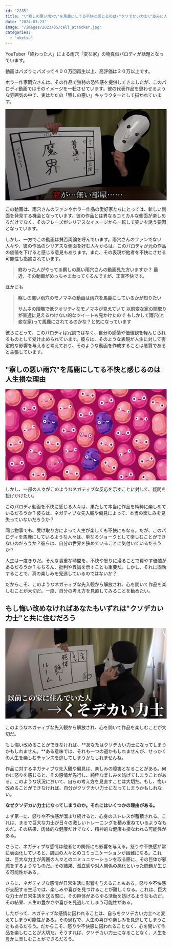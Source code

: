 ```yaml
---
id: "2285"
title: "\"察しの悪い雨穴\"を馬鹿にしてる不快と感じるのは\"クソでかい力士\"並みに人生損"
date: "2024-03-23"
image: "/images/2023/05/cell_attacker.jpg"
categories: 
  - "uketsu"
---
```


YouTuber「終わった人」による雨穴「変な家」の物真似パロディが話題となっています。

動画はバズりにバズって４００万回再生以上、高評価は２０万以上です。

ホラー作家雨穴さんは、その作品で独特の恐怖感を提供してきましたが、このパロディ動画ではそのイメージを一転させています。彼の代表作品を思わせるような雰囲気の中で、実はただの「察しの悪い」キャラクターとして描かれています。

![](/images/2024/03/image.png)

この動画は、雨穴さんのファンやホラー作品の愛好家たちにとっては、新しい側面を発見する機会となっています。彼の作品とは異なるコミカルな側面が楽しめるだけでなく、そのフレーズがシリアスなイメージから一転して笑いを誘う要因となっています。

しかし、一方でこの動画は賛否両論を呼んでいます。雨穴さんのファンでない人々や、彼の作品のシリアスな側面を好む人々からは、このパロディが元の作品の価値を下げると感じる意見もあります。また、その表現が他者を不快にさせる可能性も指摘されています。

> **終わった人がやってる察しの悪い雨穴さんの動画見た方いますか？** **最近、その動画がめっちゃまわってくるんですが、正直不快です。**

ほかにも

> **察しの悪い雨穴のモノマネの動画は雨穴を馬鹿にしているかが知りたい**
> 
> **サムネの段階で低クオリティなモノマネが見えていて** **以前変な家の間取りが普通に見えるわけない的なツイートも見かけたので** **もしかして雨穴(と変な家)って馬鹿にされてるのかな？と気になっています**

彼らにとって、このパロディは冗談ではなく、自分の感情や価値観を軽んじられるものとして受け止められています。彼らは、そのような表現が人生に対して否定的な影響を与えると考えており、そのような動画を作成することは悪質であると主張しています。

## "察しの悪い雨穴"を馬鹿にしてる不快と感じるのは人生損な理由

![](/images/2023/05/3_bad_cells.jpg)

しかし、一部の人々がこのようなネガティブな反応を示すことに対して、疑問を投げかけたい。

このパロディ動画を不快に感じる人々は、果たして本当に作品を純粋に楽しめているだろうか？彼らは、ネガティブな先入観や偏見によって、本当の楽しみを見失っていないだろうか？

同じ物事でも、受け取り方によって人生が楽しくも不快にもなる。だが、このパロディを馬鹿にしているような人々は、単なるジョークとして楽しむことができないのだろうか？彼らは、自分の世界を狭めていることに気付いているだろうか？

人生は一度きりだ。そんな貴重な時間を、不快や怒りに浸ることで費やす価値があるだろうか？もちろん、批判や異論を示すことも重要だ。しかし、それに固執することで、真の楽しみを見逃しているのではないか？

だからこそ、このようなネガティブな先入観から解放され、心を開いて作品を楽しむことが大切だ。一度、自分の考え方を見直してみることを勧めたい。

## もし悔い改めなければあなたもいずれは"クソデカい力士"と共に住むだろう

![](/images/2024/03/image-1.png)

このようなネガティブな先入観から解放され、心を開いて作品を楽しむことが大切だ。

もし悔い改めることができなければ、**あなたはクソデカい力士になってしまうかもしれません。**ある意味では、それも一つの道かもしれませんが、せっかくの人生を楽しむチャンスを逃してしまうかもしれませんね。

作品に対するネガティブな先入観や偏見は、楽しみの障害となることがある。何かに怒りを感じると、その感情が先行し、純粋な楽しみを妨げてしまうことがある。このような状況において、自らの考え方を見直すことは大切だ。もし、悔い改めることができなければ、自分がクソデカい力士になってしまうかもしれない。

**なぜクソデカい力士になってしまうのか。それにはいくつかの理由がある。**

まず第一に、怒りや不快感が溜まり続けると、心身のストレスが蓄積される。これは、まるで巨大な力士が日々の激しいトレーニングを積み重ねているようなものだ。その結果、肉体的な健康だけでなく、精神的な健康も損なわれる可能性がある。

さらに、ネガティブな感情は他者との関係にも影響を与える。怒りや不快感が常に表面化していると、周囲の人々とのコミュニケーションが困難になる。これは、巨大な力士が周囲の人々とのコミュニケーションを取る際に、その巨体が邪魔をするようなものだ。その結果、孤立感や対人関係の悪化といった問題が生じる可能性がある。

さらに、ネガティブな感情が日常生活に影響を与えることもある。怒りや不快感が支配する生活では、楽しみや喜びを見つけることが難しくなる。これは、巨大な力士が日常生活を送る際に、その巨体があらゆる活動を妨げるようなものだ。その結果、人生の豊かさや喜びを見逃してしまう可能性がある。

したがって、ネガティブな感情に囚われることは、自らをクソデカい力士へと変えてしまう可能性がある。その過程で、人生の喜びや楽しみを見逃してしまうこともあるだろう。だからこそ、怒りや不快感に囚われることなく、心を開いて作品を楽しむことが大切だ。そうすれば、クソデカい力士になることなく、人生を豊かに楽しむことができるだろう。
